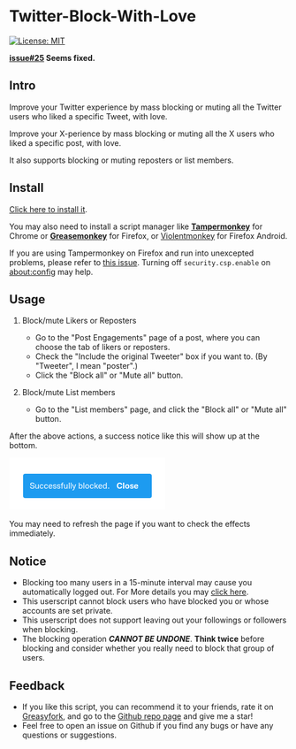 # Twitter-Block-With-Love
[![License: MIT](https://img.shields.io/badge/License-MIT-yellow.svg)](https://opensource.org/licenses/MIT)

**[issue#25](https://github.com/E011011101001/Twitter-Block-With-Love/issues/25) Seems fixed.**

## Intro
Improve your Twitter experience by mass blocking or muting all the Twitter users who liked a specific Tweet, with love.

Improve your X-perience by mass blocking or muting all the X users who liked a specific post, with love.

It also supports blocking or muting reposters or list members.

## Install
[Click here to install it](https://raw.githubusercontent.com/nwxz/Twitter-Block-With-Love-2024/master/index.user.js).

You may also need to install a script manager like [**Tampermonkey**](https://chrome.google.com/webstore/detail/tampermonkey/dhdgffkkebhmkfjojejmpbldmpobfkfo?hl=zh-CN) for Chrome or [**Greasemonkey**](https://addons.mozilla.org/en-US/firefox/addon/greasemonkey/) for Firefox, or [Violentmonkey](https://addons.mozilla.org/en-US/firefox/addon/violentmonkey/) for Firefox Android.

If you are using Tampermonkey on Firefox and run into unexcepted problems, please refer to [this issue](https://github.com/E011011101001/Twitter-Block-With-Love/issues/1#issuecomment-606785462). Turning off `security.csp.enable` on [about:config](about:config) may help.

## Usage

1. Block/mute Likers or Reposters
   - Go to the "Post Engagements" page of a post, where you can choose the tab of likers or reposters.
   - Check the "Include the original Tweeter" box if you want to. (By "Tweeter", I mean "poster".)
   - Click the "Block all" or "Mute all" button.

3. Block/mute List members
   - Go to the "List members" page, and click the "Block all" or "Mute all" button.

After the above actions, a success notice like this will show up at the bottom.

![](https://raw.githubusercontent.com/E011011101001/Twitter-Block-With-Love/master/imgs/after.png)

You may need to refresh the page if you want to check the effects immediately.

## Notice

- Blocking too many users in a 15-minute interval may cause you automatically logged out. For More details you may [click here](https://developer.twitter.com/en/docs/basics/rate-limiting).
- This userscript cannot block users who have blocked you or whose accounts are set private.
- This userscript does not support leaving out your followings or followers when blocking.
- The blocking operation ***CANNOT BE UNDONE***. **Think twice** before blocking and consider whether you really need to block that group of users.

## Feedback

- If you like this script, you can recommend it to your friends, rate it on [Greasyfork](https://greasyfork.org/en/scripts/398540-twitter-block-with-love/feedback), and go to the [Github repo page](https://github.com/E011011101001/Twitter-Block-With-Love) and give me a star!
- Feel free to open an issue on Github if you find any bugs or have any questions or suggestions.

